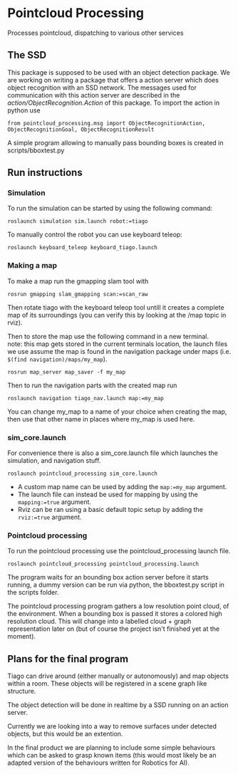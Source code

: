 # Pointcloud Processing
Processes pointcloud, dispatching to various other services

## The SSD
This package is supposed to be used with an object detection package. We are working on writing a package that offers a action server which does object recognition with an SSD network. The messages used for communication with this action server are described in the _action/ObjectRecognition.Action_ of this package. To import the action in python use 

```
from pointcloud_processing.msg import ObjectRecognitionAction, ObjectRecognitionGoal, ObjectRecognitionResult
```

A simple program allowing to manually pass bounding boxes is created in scripts/bboxtest.py

## Run instructions
### Simulation
To run the simulation can be started by using the following command:
```
roslaunch simulation sim.launch robot:=tiago
```

To manually control the robot you can use keyboard teleop:
```
roslaunch keyboard_teleop keyboard_tiago.launch
```

### Making a map
To make a map run the gmapping slam tool with
```
rosrun gmapping slam_gmapping scan:=scan_raw
```
Then rotate tiago with the keyboard teleop tool untill it creates a complete map of its surroundings (you can verify this by looking at the /map topic in rviz).

Then to store the map use the following command in a new terminal.  
note: this map gets stored in the current terminals location, the launch files we use assume the map is found in the navigation package under maps (i.e. `$(find navigation)/maps/my_map`).
```
rosrun map_server map_saver -f my_map
```

Then to run the navigation parts with the created map run
```
roslaunch navigation tiago_nav.launch map:=my_map
```

You can change my_map to a name of your choice when creating the map, then use that other name in places where my_map is used here.

### sim_core.launch
For convenience there is also a sim_core.launch file which launches the simulation, and navigation stuff.
```
roslaunch pointcloud_processing sim_core.launch
```
* A custom map name can be used by adding the `map:=my_map` argument.
* The launch file can instead be used for mapping by using the `mapping:=true` argument.
* Rviz can be ran using a basic default topic setup by adding the `rviz:=true` argument.

### Pointcloud processing
To run the pointcloud processing use the pointcloud_processing launch file.

```
roslaunch pointcloud_processing pointcloud_processing.launch
```
The program waits for an bounding box action server before it starts running, a dummy version can be run via python, the bboxtest.py script in the scripts folder.

The pointcloud processing program gathers a low resolution point cloud, of the environment. When a bounding box is passed it stores a colored high resolution cloud. This will change into a labelled cloud + graph representation later on (but of course the project isn't finished yet at the moment).

## Plans for the final program
Tiago can drive around (either manually or autonomously) and map objects within a room. These objects will be registered in a scene graph like structure. 

The object detection will be done in realtime by a SSD running on an action server.

Currently we are looking into a way to remove surfaces under detected objects, but this would be an extention.

In the final product we are planning to include some simple behaviours which can be asked to grasp known items (this would most likely be an adapted version of the behaviours written for Robotics for AI).
